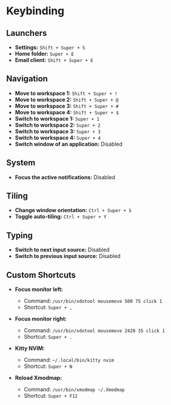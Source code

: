 # Keybinding

## Launchers

- **Settings:** `Shift + Super + S`
- **Home folder:** `Super + E`
- **Email client:** `Shift + Super + E`

## Navigation

- **Move to workspace 1:** `Shift + Super + !`
- **Move to workspace 2:** `Shift + Super + @`
- **Move to workspace 3:** `Shift + Super + #`
- **Move to workspace 4:** `Shift + Super + $`
- **Switch to workspace 1:** `Super + 1`
- **Switch to workspace 2:** `Super + 2`
- **Switch to workspace 3:** `Super + 3`
- **Switch to workspace 4:** `Super + 4`
- **Switch window of an application:** Disabled

## System

- **Focus the active notifications:** Disabled

## Tiling

- **Change window orientation:** `Ctrl + Super + S`
- **Toggle auto-tiling:** `Ctrl + Super + Y`

## Typing

- **Switch to next input source:** Disabled
- **Switch to previous input source:** Disabled

## Custom Shortcuts

- **Focus monitor left:**
  - Command: `/usr/bin/xdotool mousemove 500 75 click 1`
  - Shortcut: `Super + ,`
- **Focus monitor right:**

  - Command: `/usr/bin/xdotool mousemove 2420 35 click 1`
  - Shortcut: `Super + .`

- **Kitty NVIM:**

  - Command: `~/.local/bin/kitty nvim`
  - Shortcut: `Super + N`

- **Reload Xmodmap:**
  - Command: `/usr/bin/xmodmap ~/.Xmodmap`
  - Shortcut: `Super + F12`

